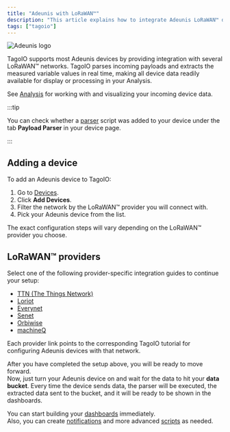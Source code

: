 ```yaml
---
title: "Adeunis with LoRaWAN™"
description: "This article explains how to integrate Adeunis LoRaWAN™ devices with TagoIO, how TagoIO parses device payloads, and the steps to add and configure devices for different LoRaWAN™ network providers."
tags: ["tagoio"]
---
```

![Adeunis logo](/docs_imagem/tagoio/adeunis-with-lorawan-2.png)

TagoIO supports most Adeunis devices by providing integration with several LoRaWAN™ networks. TagoIO parses incoming payloads and extracts the measured variable values in real time, making all device data readily available for display or processing in your Analysis.

See [Analysis](/docs/tagoio/analysis/) for working with and visualizing your incoming device data.

:::tip

You can check whether a [parser](/docs/tagoio/devices/payload-parser/.md) script was added to your device under the tab **Payload Parser** in your device page.

:::

## Adding a device

To add an Adeunis device to TagoIO:
1. Go to [Devices](https://tago.io/devices).
2. Click **Add Devices**.
3. Filter the network by the LoRaWAN™ provider you will connect with.
4. Pick your Adeunis device from the list.

The exact configuration steps will vary depending on the LoRaWAN™ provider you choose.

## LoRaWAN™ providers

Select one of the following provider-specific integration guides to continue your setup:

- [TTN (The Things Network)](/docs/tagoio/integrations/networks/the-things-network-lorawan.md)
- [Loriot](/docs/tagoio/integrations/networks/loriot-lorawan.md)
- [Everynet](/docs/tagoio/integrations/networks/everynet-lorawan.md)
- [Senet](/docs/tagoio/integrations/networks/senet-network.md)
- [Orbiwise](/docs/tagoio/integrations/networks/orbiwise-lorawan.md)
- [machineQ](/docs/tagoio/integrations/networks/machineq-lorawan.md)

Each provider link points to the corresponding TagoIO tutorial for configuring Adeunis devices with that network.

After you have completed the setup above, you will be ready to move forward.  
Now, just turn your Adeunis device on and wait for the data to hit your **data bucket**. Every time the device sends data, the parser will be executed, the extracted data sent to the bucket, and it will be ready to be shown in the dashboards.

You can start building your [dashboards](/docs/tagoio/dashboards/) immediately.  
Also, you can create [notifications](/docs/tagoio/actions/) and more advanced [scripts](/docs/tagoio/analysis/creating-analysis.md) as needed.